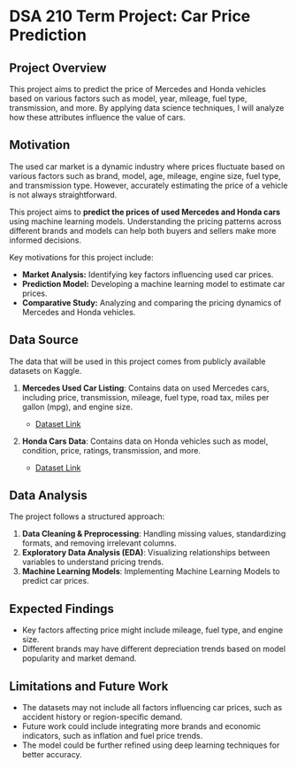 # DSA 210 Term Project: Car Price Prediction 

## Project Overview  
This project aims to predict the price of Mercedes and Honda vehicles based on various factors such as model, year, mileage, fuel type, transmission, and more. By applying data science techniques, I will analyze how these attributes influence the value of cars.  

## **Motivation**
The used car market is a dynamic industry where prices fluctuate based on various factors such as brand, model, age, mileage, engine size, fuel type, and transmission type. However, accurately estimating the price of a vehicle is not always straightforward.

This project aims to **predict the prices of used Mercedes and Honda cars** using machine learning models. Understanding the pricing patterns across different brands and models can help both buyers and sellers make more informed decisions.

Key motivations for this project include:
- **Market Analysis:** Identifying key factors influencing used car prices.
- **Prediction Model:** Developing a machine learning model to estimate car prices.
- **Comparative Study:** Analyzing and comparing the pricing dynamics of Mercedes and Honda vehicles.

## Data Source
The data that will be used in this project comes from publicly available datasets on Kaggle.
1. **Mercedes Used Car Listing**: Contains data on used Mercedes cars, including price, transmission, mileage, fuel type, road tax, miles per gallon (mpg), and engine size.
   - [Dataset Link](https://www.kaggle.com/datasets/mysarahmadbhat/mercedes-used-car-listing)

2. **Honda Cars Data**: Contains data on Honda vehicles such as model, condition, price, ratings, transmission, and more.
   - [Dataset Link](https://www.kaggle.com/datasets/omartorres25/honda-data)

## Data Analysis
The project follows a structured approach:
1. **Data Cleaning & Preprocessing**: Handling missing values, standardizing formats, and removing irrelevant columns.
2. **Exploratory Data Analysis (EDA)**: Visualizing relationships between variables to understand pricing trends.
3. **Machine Learning Models**: Implementing Machine Learning Models to predict car prices.

## Expected Findings
- Key factors affecting price might include mileage, fuel type, and engine size.
- Different brands may have different depreciation trends based on model popularity and market demand.

## Limitations and Future Work
- The datasets may not include all factors influencing car prices, such as accident history or region-specific demand.
- Future work could include integrating more brands and economic indicators, such as inflation and fuel price trends.
- The model could be further refined using deep learning techniques for better accuracy.

